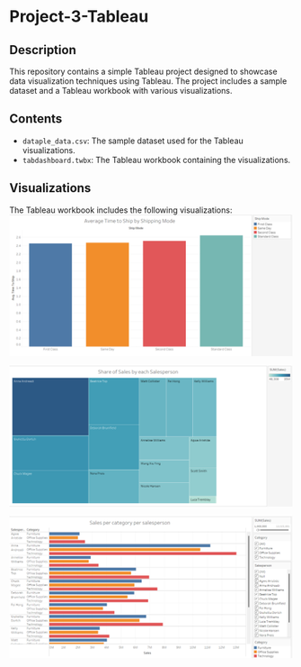 # Project-3-Tableau

## Description
This repository contains a simple Tableau project designed to showcase data visualization techniques using Tableau. The project includes a sample dataset and a Tableau workbook with various visualizations.

## Contents
- `dataple_data.csv`: The sample dataset used for the Tableau visualizations.
- `tabdashboard.twbx`: The Tableau workbook containing the visualizations.

## Visualizations
The Tableau workbook includes the following visualizations:
![Visual](Tableau-1.png)

![Visual](Tableau-2.png)

![Visual](Tableau-3.png)

